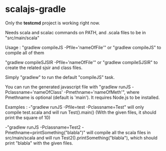 # scalajs-gradle
Only the **testcmd** project is working right now.

Needs scala and scalac commands on PATH, and .scala files to be in "src/main/scala"

Usage : "gradlew compileJS -Pfile='nameOfFile'" or "gradlew compileJS" to compile all of them

"gradlew compileSJSIR -Pfile='nameOfFile'" or "gradlew compileSJSIR" to create the related sjsir and class files.

Simply "gradlew" to run the default "compileJS" task.

You can run the generated javascript file with "gradlew runJS -Pclassname='nameOfClass' -Pmethname='nameOfMeth'", where Pmethname is optional (default is 'main'). It requires Node.js to be installed.

Examples : -"gradlew runJS -Pfile=test -Pclassname=Test" will only compile test.scala and will run Test().main() (With the given files, it should print the square of 10)

-"gradlew runJS -Pclassname=Test2 -Pmethname=printSomething(\"blabla\")" will compile all the scala files in src/main/scala and will run Test2().printSomething("blabla"), which should print "blabla" with the given files.
